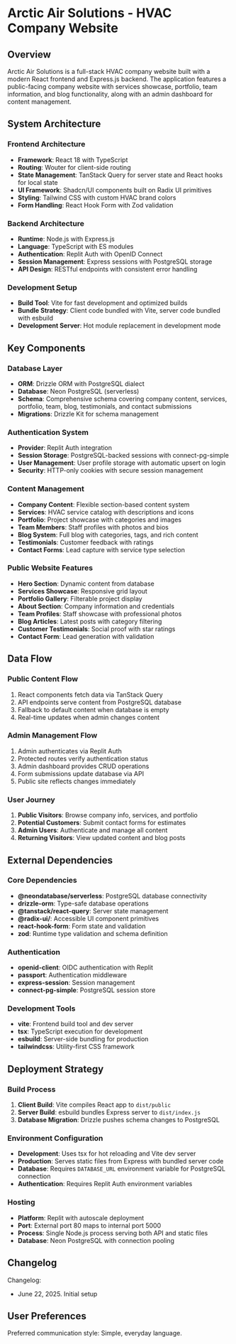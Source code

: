 # Arctic Air Solutions - HVAC Company Website

## Overview

Arctic Air Solutions is a full-stack HVAC company website built with a modern React frontend and Express.js backend. The application features a public-facing company website with services showcase, portfolio, team information, and blog functionality, along with an admin dashboard for content management.

## System Architecture

### Frontend Architecture
- **Framework**: React 18 with TypeScript
- **Routing**: Wouter for client-side routing
- **State Management**: TanStack Query for server state and React hooks for local state
- **UI Framework**: Shadcn/UI components built on Radix UI primitives
- **Styling**: Tailwind CSS with custom HVAC brand colors
- **Form Handling**: React Hook Form with Zod validation

### Backend Architecture
- **Runtime**: Node.js with Express.js
- **Language**: TypeScript with ES modules
- **Authentication**: Replit Auth with OpenID Connect
- **Session Management**: Express sessions with PostgreSQL storage
- **API Design**: RESTful endpoints with consistent error handling

### Development Setup
- **Build Tool**: Vite for fast development and optimized builds
- **Bundle Strategy**: Client code bundled with Vite, server code bundled with esbuild
- **Development Server**: Hot module replacement in development mode

## Key Components

### Database Layer
- **ORM**: Drizzle ORM with PostgreSQL dialect
- **Database**: Neon PostgreSQL (serverless)
- **Schema**: Comprehensive schema covering company content, services, portfolio, team, blog, testimonials, and contact submissions
- **Migrations**: Drizzle Kit for schema management

### Authentication System
- **Provider**: Replit Auth integration
- **Session Storage**: PostgreSQL-backed sessions with connect-pg-simple
- **User Management**: User profile storage with automatic upsert on login
- **Security**: HTTP-only cookies with secure session management

### Content Management
- **Company Content**: Flexible section-based content system
- **Services**: HVAC service catalog with descriptions and icons
- **Portfolio**: Project showcase with categories and images
- **Team Members**: Staff profiles with photos and bios
- **Blog System**: Full blog with categories, tags, and rich content
- **Testimonials**: Customer feedback with ratings
- **Contact Forms**: Lead capture with service type selection

### Public Website Features
- **Hero Section**: Dynamic content from database
- **Services Showcase**: Responsive grid layout
- **Portfolio Gallery**: Filterable project display
- **About Section**: Company information and credentials
- **Team Profiles**: Staff showcase with professional photos
- **Blog Articles**: Latest posts with category filtering
- **Customer Testimonials**: Social proof with star ratings
- **Contact Form**: Lead generation with validation

## Data Flow

### Public Content Flow
1. React components fetch data via TanStack Query
2. API endpoints serve content from PostgreSQL database
3. Fallback to default content when database is empty
4. Real-time updates when admin changes content

### Admin Management Flow
1. Admin authenticates via Replit Auth
2. Protected routes verify authentication status
3. Admin dashboard provides CRUD operations
4. Form submissions update database via API
5. Public site reflects changes immediately

### User Journey
1. **Public Visitors**: Browse company info, services, and portfolio
2. **Potential Customers**: Submit contact forms for estimates
3. **Admin Users**: Authenticate and manage all content
4. **Returning Visitors**: View updated content and blog posts

## External Dependencies

### Core Dependencies
- **@neondatabase/serverless**: PostgreSQL database connectivity
- **drizzle-orm**: Type-safe database operations
- **@tanstack/react-query**: Server state management
- **@radix-ui/**: Accessible UI component primitives
- **react-hook-form**: Form state and validation
- **zod**: Runtime type validation and schema definition

### Authentication
- **openid-client**: OIDC authentication with Replit
- **passport**: Authentication middleware
- **express-session**: Session management
- **connect-pg-simple**: PostgreSQL session store

### Development Tools
- **vite**: Frontend build tool and dev server
- **tsx**: TypeScript execution for development
- **esbuild**: Server-side bundling for production
- **tailwindcss**: Utility-first CSS framework

## Deployment Strategy

### Build Process
1. **Client Build**: Vite compiles React app to `dist/public`
2. **Server Build**: esbuild bundles Express server to `dist/index.js`
3. **Database Migration**: Drizzle pushes schema changes to PostgreSQL

### Environment Configuration
- **Development**: Uses tsx for hot reloading and Vite dev server
- **Production**: Serves static files from Express with bundled server code
- **Database**: Requires `DATABASE_URL` environment variable for PostgreSQL connection
- **Authentication**: Requires Replit Auth environment variables

### Hosting
- **Platform**: Replit with autoscale deployment
- **Port**: External port 80 maps to internal port 5000
- **Process**: Single Node.js process serving both API and static files
- **Database**: Neon PostgreSQL with connection pooling

## Changelog

Changelog:
- June 22, 2025. Initial setup

## User Preferences

Preferred communication style: Simple, everyday language.